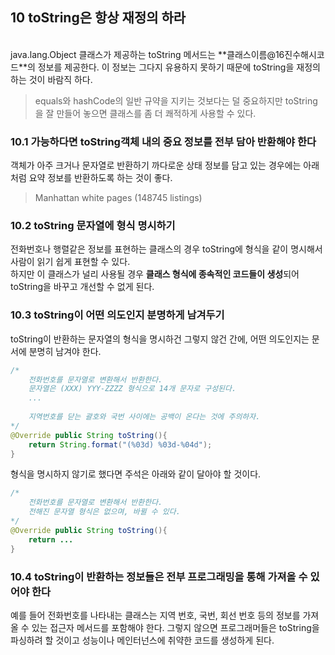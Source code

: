 ## 10 toString은 항상 재정의 하라
<br/>
java.lang.Object 클래스가 제공하는 toString 메서드는 **클래스이름@16진수해시코드**의 정보를 제공한다.
이 정보는 그다지 유용하지 못하기 때문에 toString을 재정의하는 것이 바람직 하다.

> equals와 hashCode의 일반 규약을 지키는 것보다는 덜 중요하지만
> toString을 잘 만들어 놓으면 클래스를 좀 더 쾌적하게 사용할 수 있다.

### 10.1 가능하다면 toString객체 내의 중요 정보를 전부 담아 반환해야 한다
객체가 아주 크거나 문자열로 반환하기 까다로운 상태 정보를 담고 있는 경우에는 아래 처럼 요약 정보를 반환하도록 하는 것이 좋다.
> Manhattan white pages (148745 listings)

### 10.2 toString 문자열에 형식 명시하기
전화번호나 행렬같은 정보를 표현하는 클래스의 경우 toString에 형식을 같이 명시해서 사람이 읽기 쉽게 표현할 수 있다. </br>하지만 이 클래스가 널리 사용될 경우 **클래스 형식에 종속적인 코드들이 생성**되어 toString을 바꾸고 개선할 수 없게 된다.

### 10.3 toString이 어떤 의도인지 분명하게 남겨두기
toString이 반환하는 문자열의 형식을 명시하건 그렇지 않건 간에, 어떤 의도인지는 문서에 분명히 남겨야 한다.
```java
/*
	전화번호를 문자열로 변환해서 반환한다.
	문자열은 (XXX) YYY-ZZZZ 형식으로 14개 문자로 구성된다.
	...
	
	지역번호를 닫는 괄호와 국번 사이에는 공백이 온다는 것에 주의하자.
*/
@Override public String toString(){
	return String.format("(%03d) %03d-%04d");
}
```
형식을 명시하지 않기로 했다면 주석은 아래와 같이 달아야 할 것이다.
```java
/*
	전화번호를 문자열로 변환해서 반환한다.
	전해진 문자열 형식은 없으며, 바뀔 수 있다.
*/
@Override public String toString(){
	return ...
}
```
### 10.4 toString이 반환하는 정보들은 전부 프로그래밍을 통해 가져올 수 있어야 한다
예를 들어 전화번호를 나타내는 클래스는 지역 번호, 국번, 회선 번호 등의 정보를 가져올 수 있는 접근자 메서드를 포함해야 한다. 그렇지 않으면 프로그래머들은 toString을 파싱하려 할 것이고 성능이나 메인터넌스에 취약한 코드를 생성하게 된다.